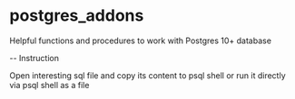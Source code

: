 # postgres_addons
Helpful functions and procedures to work with Postgres 10+ database

--
Instruction

Open interesting sql file and copy its content to psql shell or run it directly via psql shell as a file
